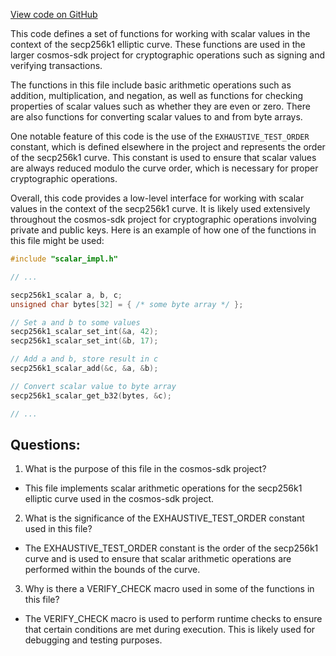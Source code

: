 [View code on GitHub](https://github.com/cosmos/cosmos-sdk/blob/main/crypto/keys/secp256k1/internal/secp256k1/libsecp256k1/src/scalar_low_impl.h)

This code defines a set of functions for working with scalar values in the context of the secp256k1 elliptic curve. These functions are used in the larger cosmos-sdk project for cryptographic operations such as signing and verifying transactions.

The functions in this file include basic arithmetic operations such as addition, multiplication, and negation, as well as functions for checking properties of scalar values such as whether they are even or zero. There are also functions for converting scalar values to and from byte arrays.

One notable feature of this code is the use of the `EXHAUSTIVE_TEST_ORDER` constant, which is defined elsewhere in the project and represents the order of the secp256k1 curve. This constant is used to ensure that scalar values are always reduced modulo the curve order, which is necessary for proper cryptographic operations.

Overall, this code provides a low-level interface for working with scalar values in the context of the secp256k1 curve. It is likely used extensively throughout the cosmos-sdk project for cryptographic operations involving private and public keys. Here is an example of how one of the functions in this file might be used:

```c
#include "scalar_impl.h"

// ...

secp256k1_scalar a, b, c;
unsigned char bytes[32] = { /* some byte array */ };

// Set a and b to some values
secp256k1_scalar_set_int(&a, 42);
secp256k1_scalar_set_int(&b, 17);

// Add a and b, store result in c
secp256k1_scalar_add(&c, &a, &b);

// Convert scalar value to byte array
secp256k1_scalar_get_b32(bytes, &c);

// ...
```
## Questions: 
 1. What is the purpose of this file in the cosmos-sdk project?
- This file implements scalar arithmetic operations for the secp256k1 elliptic curve used in the cosmos-sdk project.

2. What is the significance of the EXHAUSTIVE_TEST_ORDER constant used in this file?
- The EXHAUSTIVE_TEST_ORDER constant is the order of the secp256k1 curve and is used to ensure that scalar arithmetic operations are performed within the bounds of the curve.

3. Why is there a VERIFY_CHECK macro used in some of the functions in this file?
- The VERIFY_CHECK macro is used to perform runtime checks to ensure that certain conditions are met during execution. This is likely used for debugging and testing purposes.